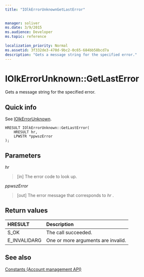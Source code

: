 ```yaml
---
title: "IOlkErrorUnknownGetLastError"
 
 
manager: soliver
ms.date: 3/9/2015
ms.audience: Developer
ms.topic: reference
 
localization_priority: Normal
ms.assetid: 3f332de3-470d-9bc2-0c65-684bb58bcd7a
description: "Gets a message string for the specified error."
---
```


# IOlkErrorUnknown::GetLastError

Gets a message string for the specified error. 
  
## Quick info

See [IOlkErrorUnknown](iolkerrorunknown.md).
  
```
HRESULT IOlkErrorUnknown::GetLastError(  
    HRESULT hr, 
    LPWSTR *ppwszError 
); 

```

## Parameters

 _hr_
  
> [in] The error code to look up.
    
 _ppwszError_
  
> [out] The error message that corresponds to  *hr*  . 
    
## Return values

|**HRESULT**|**Description**|
|:-----|:-----|
|S_OK  <br/> |The call succeeded.  <br/> |
|E_INVALIDARG  <br/> |One or more arguments are invalid.  <br/> |
   
## See also



[Constants (Account management API)](constants-account-management-api.md)


